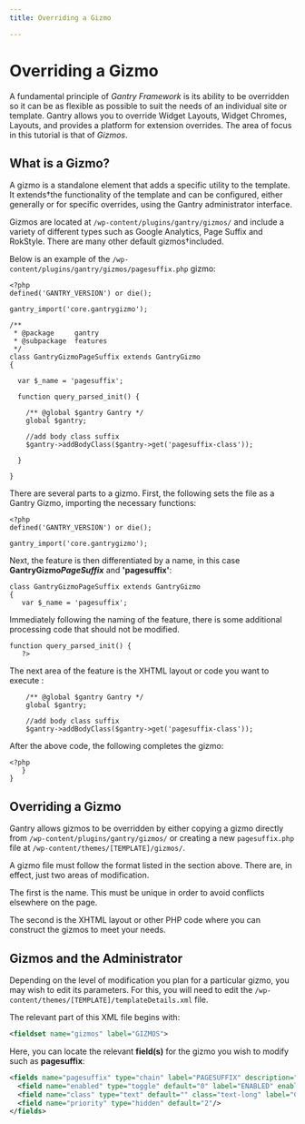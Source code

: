 ```yaml
---
title: Overriding a Gizmo

---
```


Overriding a Gizmo
====================
A fundamental principle of *Gantry Framework* is its ability to be overridden so it can be as flexible as possible to suit the needs of an individual site or template. Gantry allows you to override Widget Layouts, Widget Chromes, Layouts, and provides a platform for extension overrides. The area of focus in this tutorial is that of *Gizmos*.


What is a Gizmo?
------------------
A gizmo is a standalone element that adds a specific utility to the template. It extends†the functionality of the template and can be configured, either generally or for specific overrides, using the Gantry administrator interface.

Gizmos are located at `/wp-content/plugins/gantry/gizmos/` and include a variety of different types such as Google Analytics, Page Suffix and RokStyle. There are many other default gizmos†included.

Below is an example of the `/wp-content/plugins/gantry/gizmos/pagesuffix.php` gizmo:

~~~ .php
<?php
defined('GANTRY_VERSION') or die();

gantry_import('core.gantrygizmo');

/**
 * @package     gantry
 * @subpackage  features
 */
class GantryGizmoPageSuffix extends GantryGizmo
{

  var $_name = 'pagesuffix';

  function query_parsed_init() {

    /** @global $gantry Gantry */
    global $gantry;

    //add body class suffix
    $gantry->addBodyClass($gantry->get('pagesuffix-class'));

  }

}
~~~

There are several parts to a gizmo. First, the following sets the file as a Gantry Gizmo, importing the necessary functions:

~~~ .php
<?php
defined('GANTRY_VERSION') or die();

gantry_import('core.gantrygizmo');
~~~

Next, the feature is then differentiated by a name, in this case **GantryGizmo**___PageSuffix___ and **'pagesuffix'**:

~~~ .php
class GantryGizmoPageSuffix extends GantryGizmo
{
   var $_name = 'pagesuffix';
~~~

Immediately following the naming of the feature, there is some additional processing code that should not be modified.

~~~ .php
function query_parsed_init() {
   ?>
~~~

The next area of the feature is the XHTML layout or code you want to execute :

~~~ .php
    /** @global $gantry Gantry */
    global $gantry;

    //add body class suffix
    $gantry->addBodyClass($gantry->get('pagesuffix-class'));
~~~

After the above code, the following completes the gizmo:

~~~ .php
<?php
   }
}
~~~


Overriding a Gizmo
--------------------
Gantry allows gizmos to be overridden by either copying a gizmo directly from `/wp-content/plugins/gantry/gizmos/` or creating a new `pagesuffix.php` file at `/wp-content/themes/[TEMPLATE]/gizmos/`.

A gizmo file must follow the format listed in the section above. There are, in effect, just two areas of modification. 

The first is the name. This must be unique in order to avoid conflicts elsewhere on the page.

The second is the XHTML layout or other PHP code where you can construct the gizmos to meet your needs.


Gizmos and the Administrator
------------------------------
Depending on the level of modification you plan for a particular gizmo, you may wish to edit its parameters. For this, you will need to edit the `/wp-content/themes/[TEMPLATE]/templateDetails.xml` file.

The relevant part of this XML file begins with:

~~~ .xml
<fieldset name="gizmos" label="GIZMOS">
~~~

Here, you can locate the relevant **field(s)** for the gizmo you wish to modify such as **pagesuffix**:

~~~ .xml
<fields name="pagesuffix" type="chain" label="PAGESUFFIX" description="PAGESUFFIX_DESC">
  <field name="enabled" type="toggle" default="0" label="ENABLED" enabler="true" />
  <field name="class" type="text" default="" class="text-long" label="CLASS"/>
  <field name="priority" type="hidden" default="2"/>
</fields>
~~~
